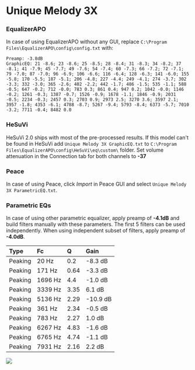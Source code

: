 # Unique Melody 3X

### EqualizerAPO
In case of using EqualizerAPO without any GUI, replace `C:\Program Files\EqualizerAPO\config\config.txt`
with:
```
Preamp: -3.8dB
GraphicEQ: 21 -8.6; 23 -8.6; 25 -8.5; 28 -8.4; 31 -8.3; 34 -8.2; 37 -8.1; 41 -7.9; 45 -7.7; 49 -7.6; 54 -7.4; 60 -7.3; 66 -7.2; 72 -7.1; 79 -7.0; 87 -7.0; 96 -6.9; 106 -6.6; 116 -6.4; 128 -6.3; 141 -6.0; 155 -5.8; 170 -5.5; 187 -5.1; 206 -4.8; 227 -4.4; 249 -4.1; 274 -3.7; 302 -3.3; 332 -3.0; 365 -2.6; 402 -2.2; 442 -1.7; 486 -1.5; 535 -1.1; 588 -0.5; 647 -0.2; 712 -0.0; 783 0.3; 861 0.4; 947 0.2; 1042 -0.0; 1146 -0.2; 1261 -0.3; 1387 -0.7; 1526 -0.9; 1678 -1.1; 1846 -0.9; 2031 -0.5; 2234 -0.3; 2457 0.3; 2703 0.9; 2973 2.5; 3270 3.6; 3597 2.1; 3957 -1.8; 4353 -6.1; 4788 -8.7; 5267 -9.4; 5793 -8.4; 6373 -5.7; 7010 -3.2; 7711 -0.4; 8482 0.0
```

### HeSuVi
HeSuVi 2.0 ships with most of the pre-processed results. If this model can't be found in HeSuVi add
`Unique Melody 3X GraphicEQ.txt` to `C:\Program Files\EqualizerAPO\config\HeSuVi\eq\custom\` folder.
Set volume attenuation in the Connection tab for both channels to **-37**

### Peace
In case of using Peace, click *Import* in Peace GUI and select `Unique Melody 3X ParametricEQ.txt`.

### Parametric EQs
In case of using other parametric equalizer, apply preamp of **-4.1dB** and build filters manually
with these parameters. The first 5 filters can be used independently.
When using independent subset of filters, apply preamp of **-4.0dB**.

| Type    | Fc      |    Q | Gain     |
|:--------|:--------|:-----|:---------|
| Peaking | 20 Hz   | 0.2  | -8.3 dB  |
| Peaking | 171 Hz  | 0.64 | -3.3 dB  |
| Peaking | 1696 Hz | 4.4  | -1.0 dB  |
| Peaking | 3339 Hz | 3.35 | 6.1 dB   |
| Peaking | 5136 Hz | 2.29 | -10.9 dB |
| Peaking | 361 Hz  | 2.34 | -0.5 dB  |
| Peaking | 783 Hz  | 2.27 | 1.0 dB   |
| Peaking | 6267 Hz | 4.83 | -1.6 dB  |
| Peaking | 6765 Hz | 4.74 | -1.1 dB  |
| Peaking | 7931 Hz | 2.16 | 2.2 dB   |

![](https://raw.githubusercontent.com/jaakkopasanen/AutoEq/master/results/innerfidelity/sbaf-serious/Unique%20Melody%203X/Unique%20Melody%203X.png)